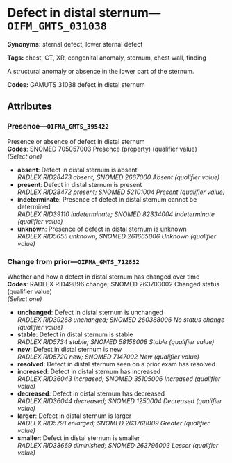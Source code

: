 # Defect in distal sternum—`OIFM_GMTS_031038`

**Synonyms:** sternal defect, lower sternal defect

**Tags:** chest, CT, XR, congenital anomaly, sternum, chest wall, finding

A structural anomaly or absence in the lower part of the sternum.

**Codes:** GAMUTS 31038 defect in distal sternum

## Attributes

### Presence—`OIFMA_GMTS_395422`

Presence or absence of defect in distal sternum  
**Codes**: SNOMED 705057003 Presence (property) (qualifier value)  
*(Select one)*

- **absent**: Defect in distal sternum is absent  
_RADLEX RID28473 absent; SNOMED 2667000 Absent (qualifier value)_
- **present**: Defect in distal sternum is present  
_RADLEX RID28472 present; SNOMED 52101004 Present (qualifier value)_
- **indeterminate**: Presence of defect in distal sternum cannot be determined  
_RADLEX RID39110 indeterminate; SNOMED 82334004 Indeterminate (qualifier value)_
- **unknown**: Presence of defect in distal sternum is unknown  
_RADLEX RID5655 unknown; SNOMED 261665006 Unknown (qualifier value)_

### Change from prior—`OIFMA_GMTS_712832`

Whether and how a defect in distal sternum has changed over time  
**Codes**: RADLEX RID49896 change; SNOMED 263703002 Changed status (qualifier value)  
*(Select one)*

- **unchanged**: Defect in distal sternum is unchanged  
_RADLEX RID39268 unchanged; SNOMED 260388006 No status change (qualifier value)_
- **stable**: Defect in distal sternum is stable  
_RADLEX RID5734 stable; SNOMED 58158008 Stable (qualifier value)_
- **new**: Defect in distal sternum is new  
_RADLEX RID5720 new; SNOMED 7147002 New (qualifier value)_
- **resolved**: Defect in distal sternum seen on a prior exam has resolved  
- **increased**: Defect in distal sternum has increased  
_RADLEX RID36043 increased; SNOMED 35105006 Increased (qualifier value)_
- **decreased**: Defect in distal sternum has decreased  
_RADLEX RID36044 decreased; SNOMED 1250004 Decreased (qualifier value)_
- **larger**: Defect in distal sternum is larger  
_RADLEX RID5791 enlarged; SNOMED 263768009 Greater (qualifier value)_
- **smaller**: Defect in distal sternum is smaller  
_RADLEX RID38669 diminished; SNOMED 263796003 Lesser (qualifier value)_